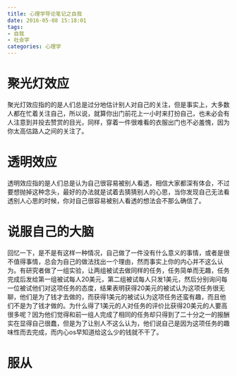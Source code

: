 ```yaml
---
title: 心理学导论笔记之自我
date: 2016-05-08 15:18:01
tags: 
- 自我
- 社会学
categories: 心理学
---
```


# 聚光灯效应

聚光灯效应指的的是人们总是过分地估计别人对自己的关注，但是事实上，大多数人都在忙着关注自己，所以说，就算你出门前花上一小时来打扮自己，也未必会有人注意到并投去赞赏的目光，同样，穿着一件很难看的衣服出门也不必羞愧，因为你太高估路人之间的关注了。

# 透明效应

透明效应指的是人们总是认为自己很容易被别人看透，相信大家都深有体会，不过要想抛掉这种念头，最好的办法就是试着去猜猜别人的心思，当你发现自己无法看透别人心思的时候，你对自己很容易被别人看透的想法会不那么确信了。

# 说服自己的大脑

回忆一下，是不是有这样一种情况，自己做了一件没有什么意义的事情，或者是很不值得事情，总会为自己的做法找出一个理由，然而事实上你的内心并不这么认为。有研究者做了一组实验，让两组被试去做同样的任务，任务简单而无趣，任务完成后发给第一组被试每人20美元，第二组被试每人只发1美元，然后分别询问每一位被试他们对这项任务的态度，结果表明获得20美元的被试认为这项任务很无聊，他们是为了钱才去做的，而获得1美元的被试认为这项任务还蛮有趣，而且他们不是为了钱才做的。为什么得了1美元的人对任务的评价比获得20美元的人要高很多呢？因为他们觉得和前一组人完成了相同的任务却只得到了二十分之一的报酬实在显得自己很蠢，但是为了让别人不这么认为，他们说自己是因为这项任务的趣味性而去完成，而内心os早知道给这么少的钱就不干了。

# 服从

